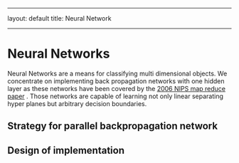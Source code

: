 <!--
 Licensed to the Apache Software Foundation (ASF) under one or more
 contributor license agreements.  See the NOTICE file distributed with
 this work for additional information regarding copyright ownership.
 The ASF licenses this file to You under the Apache License, Version 2.0
 (the "License"); you may not use this file except in compliance with
 the License.  You may obtain a copy of the License at

     http://www.apache.org/licenses/LICENSE-2.0

 Unless required by applicable law or agreed to in writing, software
 distributed under the License is distributed on an "AS IS" BASIS,
 WITHOUT WARRANTIES OR CONDITIONS OF ANY KIND, either express or implied.
 See the License for the specific language governing permissions and
 limitations under the License.
-->
---
layout: default
title: Neural Network

    
---

<a name="NeuralNetwork-NeuralNetworks"></a>
# Neural Networks

Neural Networks are a means for classifying multi dimensional objects. We
concentrate on implementing back propagation networks with one hidden layer
as these networks have been covered by the [2006 NIPS map reduce paper](http://www.cs.stanford.edu/people/ang/papers/nips06-mapreducemulticore.pdf)
. Those networks are capable of learning not only linear separating hyper
planes but arbitrary decision boundaries.

<a name="NeuralNetwork-Strategyforparallelbackpropagationnetwork"></a>
## Strategy for parallel backpropagation network


<a name="NeuralNetwork-Designofimplementation"></a>
## Design of implementation
